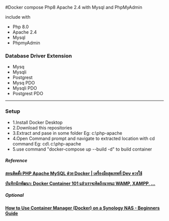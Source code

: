 #Docker compose Php8 Apache 2.4 with Mysql and PhpMyAdmin
<p>include with </p>
<ul>
<li>Php 8.0</li>
<li>Apache 2.4</li>
<li>Mysql</li>
<li>PhpmyAdmin</li>
</ul>
<h3>Database Driver Extension</h5>
<ul>
  <li>Mysq</li>
  <li>Mysqli</li>
  <li>Postgrest</li>
  <li>Mysq PDO</li>
  <li>Mysqli PDO</li>
  <li>Postgrest PDO</li>
</ul>
<hr>
<h3>Setup</h5>
<ul>
  <li>1.Install Docker Desktop</li>
  <li>2.Download this repositories</li>
  <li>3.Extract and pase in some folder Eg: c:\php-apache</li>
  <li>4.Open Command prompt and navigate to extracted location with cd command Eg: cd\ c:\php-apache</li>
  <li>5.use command "docker-compose up --build -d" to build container</li>
</ul>

<h5>Reference</h5>
<p><b><a href="https://youtu.be/hCKoWTrXVh0?si=ijL8sU8y1HaTUSS4">สอนติดตั้ง PHP Apache MySQL ด้วย Docker | เครื่องมือสุดเทพที่ Dev ควรใช้</a></b></p>
<p><b><a href="https://puuga.medium.com/บันทึกนักพัฒนา-docker-conntainer-101-แล้วเราจะคิดถึงนายนะ-wamp-xampp-e4c4bbf869b1">บันทึกนักพัฒนา: Docker Container 101 แล้วเราจะคิดถึงนายนะ WAMP, XAMPP, …</a></b></p>
<h5>Optional</h5>
<p><b><a href="https://www.youtube.com/watch?v=aUFpdjfDI6c">How to Use Container Manager (Docker) on a Synology NAS - Beginners Guide</a></b></p>






